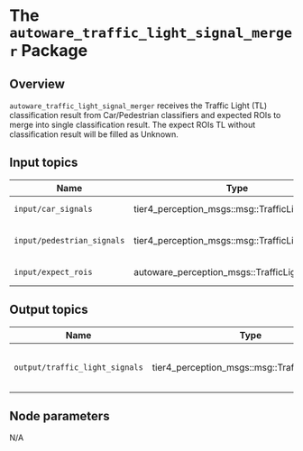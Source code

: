 # The `autoware_traffic_light_signal_merger` Package

## Overview

`autoware_traffic_light_signal_merger` receives the Traffic Light (TL) classification result from Car/Pedestrian classifiers and expected ROIs to merge into single classification result. The expect ROIs TL without classification result will be filled as Unknown.

## Input topics

| Name                       | Type                                           | Description                   |
| -------------------------- | ---------------------------------------------- | ----------------------------- |
| `input/car_signals`        | tier4_perception_msgs::msg::TrafficLightArray  | Car TLs classification        |
| `input/pedestrian_signals` | tier4_perception_msgs::msg::TrafficLightArray  | Pedestrian TLs classification |
| `input/expect_rois`        | autoware_perception_msgs::TrafficLightRoiArray | expected TL ROIs              |

## Output topics

| Name                           | Type                                          | Description                           |
| ------------------------------ | --------------------------------------------- | ------------------------------------- |
| `output/traffic_light_signals` | tier4_perception_msgs::msg::TrafficLightArray | Car and Pedestrian TLs classification |

## Node parameters

N/A